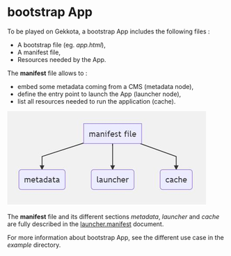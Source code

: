 # bootstrap App

To be played on Gekkota, a bootstrap App includes the following files :

- A bootstrap file (eg. *app.html*),
- A manifest file,
- Resources needed by the App.

The **manifest** file allows to :
+ embed some metadata coming from a CMS (metadata node),
+ define the entry point to launch the App (launcher node),
+ list all resources needed to run the application (cache).

![Alt text](graph.png?raw=true)

The **manifest** file and its different sections *metadata*, *launcher* and *cache* are fully described in the [launcher.manifest](../API/launcher.manifest/README.md) document.

For more information about bootstrap App, see the different use case  in the *example* directory.
